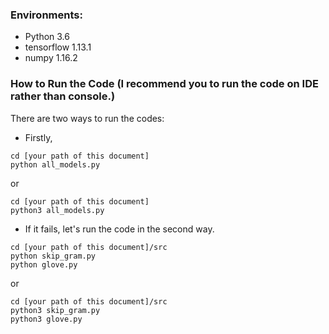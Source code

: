 ### Environments:
- Python 3.6
- tensorflow 1.13.1
- numpy 1.16.2

### How to Run the Code **(I recommend you to run the code on IDE rather than console.)**

There are two ways to run the codes:

- Firstly,
```
cd [your path of this document]
python all_models.py
```
or 
```
cd [your path of this document]
python3 all_models.py
```
- If it fails, let's run the code in the second way.
```
cd [your path of this document]/src
python skip_gram.py
python glove.py
```
or 
```
cd [your path of this document]/src
python3 skip_gram.py
python3 glove.py
```
